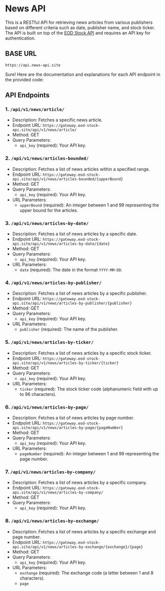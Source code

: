 
# News API

This is a RESTful API for retrieving news articles from various publishers based on different criteria such as date, publisher name, and stock ticker. The API is built on top of the [EOD Stock API](https://eod-stock-api.site/) and requires an API key for authentication.


## BASE URL

    https://api.news-api.site



Sure! Here are the documentation and explanations for each API endpoint in the provided code:

## API Endpoints

### 1. `/api/v1/news/article/`

- Description: Fetches a specific news article.
- Endpoint URL: `https://gateway.eod-stock-api.site/api/v1/news/article/`
- Method: GET
- Query Parameters:
  - `api_key` (required): Your API key.

### 2. `/api/v1/news/articles-bounded/`

- Description: Fetches a list of news articles within a specified range.
- Endpoint URL: `https://gateway.eod-stock-api.site/api/v1/news/articles-bounded/{upperBound}`
- Method: GET
- Query Parameters:
  - `api_key` (required): Your API key.
- URL Parameters:
  - `upperBound` (required): An integer between 1 and 99 representing the upper bound for the articles.

### 3. `/api/v1/news/articles-by-date/`

- Description: Fetches a list of news articles by a specific date.
- Endpoint URL: `https://gateway.eod-stock-api.site/api/v1/news/articles-by-date/{date}`
- Method: GET
- Query Parameters:
  - `api_key` (required): Your API key.
- URL Parameters:
  - `date` (required): The date in the format `YYYY-MM-DD`.

### 4. `/api/v1/news/articles-by-publisher/`

- Description: Fetches a list of news articles by a specific publisher.
- Endpoint URL: `https://gateway.eod-stock-api.site/api/v1/news/articles-by-publisher/{publisher}`
- Method: GET
- Query Parameters:
  - `api_key` (required): Your API key.
- URL Parameters:
  - `publisher` (required): The name of the publisher.

### 5. `/api/v1/news/articles-by-ticker/`

- Description: Fetches a list of news articles by a specific stock ticker.
- Endpoint URL: `https://gateway.eod-stock-api.site/api/v1/news/articles-by-ticker/{ticker}`
- Method: GET
- Query Parameters:
  - `api_key` (required): Your API key.
- URL Parameters:
  - `ticker` (required): The stock ticker code (alphanumeric field with up to 96 characters).

### 6. `/api/v1/news/articles-by-page/`

- Description: Fetches a list of news articles by page number.
- Endpoint URL: `https://gateway.eod-stock-api.site/api/v1/news/articles-by-page/{pageNumber}`
- Method: GET
- Query Parameters:
  - `api_key` (required): Your API key.
- URL Parameters:
  - `pageNumber` (required): An integer between 1 and 99 representing the page number.

### 7. `/api/v1/news/articles-by-company/`

- Description: Fetches a list of news articles by a specific company.
- Endpoint URL: `https://gateway.eod-stock-api.site/api/v1/news/articles-by-company/`
- Method: GET
- Query Parameters:
  - `api_key` (required): Your API key.

### 8. `/api/v1/news/articles-by-exchange/`

- Description: Fetches a list of news articles by a specific exchange and page number.
- Endpoint URL: `https://gateway.eod-stock-api.site/api/v1/news/articles-by-exchange/{exchange}/{page}`
- Method: GET
- Query Parameters:
  - `api_key` (required): Your API key.
- URL Parameters:
  - `exchange` (required): The exchange code (a letter between 1 and 8 characters).
  - `page`